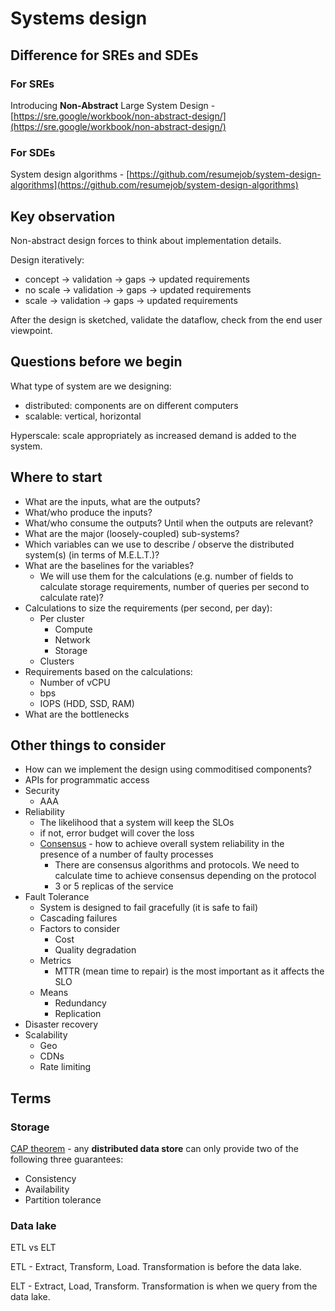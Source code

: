 # Systems design

## Difference for SREs and SDEs

### For SREs
Introducing **Non-Abstract** Large System Design - [https://sre.google/workbook/non-abstract-design/](https://sre.google/workbook/non-abstract-design/)

### For SDEs
System design algorithms - [https://github.com/resumejob/system-design-algorithms](https://github.com/resumejob/system-design-algorithms)

## Key observation
Non-abstract design forces to think about implementation details.

Design iteratively:
- concept -> validation -> gaps -> updated requirements
- no scale -> validation -> gaps -> updated requirements
- scale -> validation -> gaps -> updated requirements

After the design is sketched, validate the dataflow, check from the end user viewpoint.

## Questions before we begin
What type of system are we designing:
- distributed: components are on different computers
- scalable: vertical, horizontal

Hyperscale: scale appropriately as increased demand is added to the system.

## Where to start
- What are the inputs, what are the outputs?
- What/who produce the inputs?
- What/who consume the outputs? Until when the outputs are relevant?
- What are the major (loosely-coupled) sub-systems?
- Which variables can we use to describe / observe the distributed system(s) (in terms of M.E.L.T.)?
- What are the baselines for the variables?
  - We will use them for the calculations (e.g. number of fields to calculate storage requirements, number of queries per second to calculate rate)?
- Calculations to size the requirements (per second, per day):
  - Per cluster
    - Compute
    - Network
    - Storage
  - Clusters
- Requirements based on the calculations:
  - Number of vCPU
  - bps
  - IOPS (HDD, SSD, RAM)
- What are the bottlenecks

## Other things to consider
- How can we implement the design using commoditised components?
- APIs for programmatic access
- Security
  - AAA
- Reliability
  - The likelihood that a system will keep the SLOs
  - if not, error budget will cover the loss
  - [Consensus](https://en.wikipedia.org/wiki/Consensus_(computer_science)) - how to achieve overall system reliability in the presence of a number of faulty processes
    - There are consensus algorithms and protocols. We need to calculate time to achieve consensus depending on the protocol
    - 3 or 5 replicas of the service
- Fault Tolerance
  - System is designed to fail gracefully (it is safe to fail)
  - Cascading failures
  - Factors to consider
    - Cost
    - Quality degradation
  - Metrics
    - MTTR (mean time to repair) is the most important as it affects the SLO
  - Means
    - Redundancy
    - Replication
- Disaster recovery
- Scalability
  - Geo
  - CDNs
  - Rate limiting

## Terms
### Storage
[CAP theorem](https://en.wikipedia.org/wiki/CAP_theorem) - any **distributed data store** can only provide two of the following three guarantees:
  - Consistency
  - Availability
  - Partition tolerance

### Data lake
ETL vs ELT

ETL - Extract, Transform, Load. Transformation is before the data lake.

ELT - Extract, Load, Transform. Transformation is when we query from the data lake.

